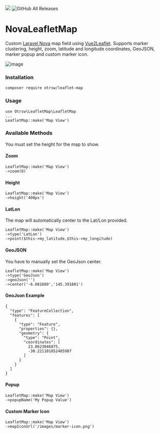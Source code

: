 ![](https://img.shields.io/github/stars/iMuMz/NovaLeafletMap)
![GitHub All Releases](https://img.shields.io/github/downloads/iMuMz/NovaLeafletMap/total?color=green)
# NovaLeafletMap
Custom [Laravel Nova](https://nova.laravel.com/) map field using [Vue2Leaflet](https://korigan.github.io/Vue2Leaflet). Supports marker clustering, height, zoom, latitude and longitude coordinates, GeoJSON, marker popup and custom marker icon.

![image](https://user-images.githubusercontent.com/22936672/62364289-5cfacf80-b521-11e9-8c98-584c3978573d.png)

### Installation

```
composer require otrsw/leaflet-map
```
### Usage

```
use Otrsw\LeafletMap\LeafletMap
...
LeafletMap::make('Map View')
```
### Available Methods
You must set the height for the map to show.
#### Zoom
```
LeafletMap::make('Map View')
->zoom(8)
```
#### Height
```
LeafletMap::make('Map View')
->height('400px')
```
#### LatLon
The map will automatically center to the Lat/Lon provided.
```
LeafletMap::make('Map View')
->type('LatLon')
->point($this->my_latitude,$this->my_longitude)
```
#### GeoJSON
You have to manually set the GeoJson center.
```
LeafletMap::make('Map View')
->type('GeoJson')
->geoJson('')
->center('-6.081689','145.391881')
```
#### GeoJson Example 
```
{
  "type": "FeatureCollection",
  "features": [
    {
      "type": "Feature",
      "properties": {},
      "geometry": {
        "type": "Point",
        "coordinates": [
          23.8623046875,
          -30.221101852485987
        ]
      }
    }
  ]
}
```

#### Popup
```
LeafletMap::make('Map View')
->popupName('My Popup Value')
```
#### Custom Marker Icon
```
LeafletMap::make('Map View')
->mapIconUrl('/images/marker-icon.png')
```
